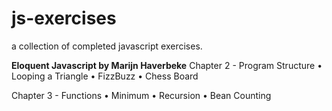 # js-exercises
a collection of completed javascript exercises. 

**Eloquent Javascript by Marijn Haverbeke**
Chapter 2 - Program Structure
• Looping a Triangle
• FizzBuzz
• Chess Board

Chapter 3 - Functions
• Minimum
• Recursion
• Bean Counting
